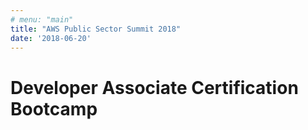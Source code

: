 ```yaml
---
# menu: "main"
title: "AWS Public Sector Summit 2018"
date: '2018-06-20'
---
```

# Developer Associate Certification Bootcamp
